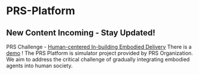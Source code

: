 # PRS-Platform
## New Content Incoming - Stay Updated!
PRS Challenge - [Human-centered In-building Embodied Delivery](https://github.com/PRS-Organization/prs-delivery)
There is a [demo](https://github.com/PRS-Organization/PRS-Trial-Version) !
The PRS Platform is simulator project provided by PRS Organization. We aim to address the critical challenge of gradually integrating embodied agents into human society. 
